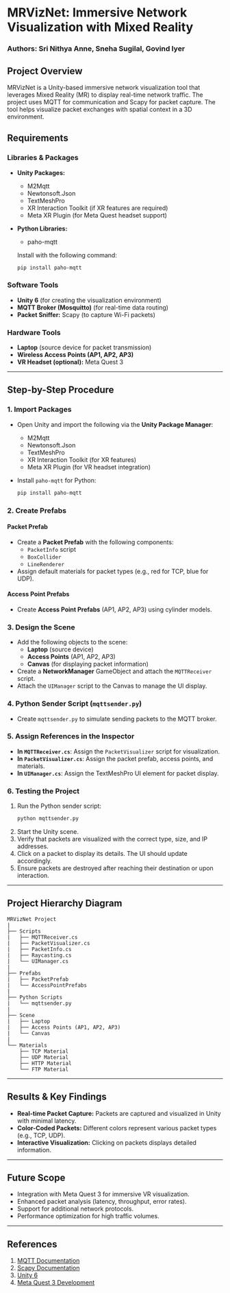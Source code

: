 
# MRVizNet: Immersive Network Visualization with Mixed Reality

### Authors: Sri Nithya Anne, Sneha Sugilal, Govind Iyer

## Project Overview

MRVizNet is a Unity-based immersive network visualization tool that leverages Mixed Reality (MR) to display real-time network traffic. The project uses MQTT for communication and Scapy for packet capture. The tool helps visualize packet exchanges with spatial context in a 3D environment.

## Requirements

### Libraries & Packages
- **Unity Packages:**
  - M2Mqtt
  - Newtonsoft.Json
  - TextMeshPro
  - XR Interaction Toolkit (if XR features are required)
  - Meta XR Plugin (for Meta Quest headset support)

- **Python Libraries:**
  - paho-mqtt

  Install with the following command:
  ```bash
  pip install paho-mqtt
  ```

### Software Tools
- **Unity 6** (for creating the visualization environment)
- **MQTT Broker (Mosquitto)** (for real-time data routing)
- **Packet Sniffer:** Scapy (to capture Wi-Fi packets)

### Hardware Tools
- **Laptop** (source device for packet transmission)
- **Wireless Access Points (AP1, AP2, AP3)**
- **VR Headset (optional):** Meta Quest 3

---

## Step-by-Step Procedure

### 1. Import Packages
- Open Unity and import the following via the **Unity Package Manager**:
  - M2Mqtt
  - Newtonsoft.Json
  - TextMeshPro
  - XR Interaction Toolkit (for XR features)
  - Meta XR Plugin (for VR headset integration)

- Install `paho-mqtt` for Python:
  ```bash
  pip install paho-mqtt
  ```

### 2. Create Prefabs

#### Packet Prefab
- Create a **Packet Prefab** with the following components:
  - `PacketInfo` script
  - `BoxCollider`
  - `LineRenderer`
- Assign default materials for packet types (e.g., red for TCP, blue for UDP).

#### Access Point Prefabs
- Create **Access Point Prefabs** (AP1, AP2, AP3) using cylinder models.

### 3. Design the Scene
- Add the following objects to the scene:
  - **Laptop** (source device)
  - **Access Points** (AP1, AP2, AP3)
  - **Canvas** (for displaying packet information)
- Create a **NetworkManager** GameObject and attach the `MQTTReceiver` script.
- Attach the `UIManager` script to the Canvas to manage the UI display.

### 4. Python Sender Script (`mqttsender.py`)
- Create `mqttsender.py` to simulate sending packets to the MQTT broker.

### 5. Assign References in the Inspector
- **In `MQTTReceiver.cs`**: Assign the `PacketVisualizer` script for visualization.
- **In `PacketVisualizer.cs`**: Assign the packet prefab, access points, and materials.
- **In `UIManager.cs`**: Assign the TextMeshPro UI element for packet display.

### 6. Testing the Project
1. Run the Python sender script:
   ```bash
   python mqttsender.py
   ```
2. Start the Unity scene.
3. Verify that packets are visualized with the correct type, size, and IP addresses.
4. Click on a packet to display its details. The UI should update accordingly.
5. Ensure packets are destroyed after reaching their destination or upon interaction.

---

## Project Hierarchy Diagram

```
MRVizNet Project
|
├── Scripts
|   ├── MQTTReceiver.cs
|   ├── PacketVisualizer.cs
|   ├── PacketInfo.cs
|   ├── Raycasting.cs
|   └── UIManager.cs
|
├── Prefabs
|   ├── PacketPrefab
|   └── AccessPointPrefabs
|
├── Python Scripts
|   └── mqttsender.py
|
├── Scene
|   ├── Laptop
|   ├── Access Points (AP1, AP2, AP3)
|   └── Canvas
|
└── Materials
    ├── TCP Material
    ├── UDP Material
    ├── HTTP Material
    └── FTP Material
```

---

## Results & Key Findings
- **Real-time Packet Capture:** Packets are captured and visualized in Unity with minimal latency.
- **Color-Coded Packets:** Different colors represent various packet types (e.g., TCP, UDP).
- **Interactive Visualization:** Clicking on packets displays detailed information.

---

## Future Scope
- Integration with Meta Quest 3 for immersive VR visualization.
- Enhanced packet analysis (latency, throughput, error rates).
- Support for additional network protocols.
- Performance optimization for high traffic volumes.

---

## References
1. [MQTT Documentation](http://mqtt.org)
2. [Scapy Documentation](https://scapy.readthedocs.io)
3. [Unity 6](https://unity.com)
4. [Meta Quest 3 Development](https://developer.oculus.com)

